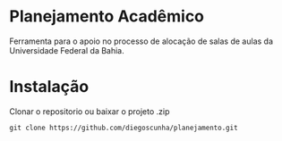 # Planejamento Acadêmico

Ferramenta para o apoio no processo de alocação de salas de aulas da Universidade Federal da Bahia.

# Instalação
Clonar o repositorio ou baixar o projeto .zip
```
git clone https://github.com/diegoscunha/planejamento.git
```
